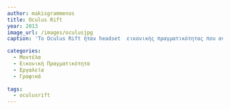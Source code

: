 ```yaml
---
author: makisgrammenos
title: Oculus Rift
year: 2013
image_url: /images/oculusjpg
caption: 'Το Oculus Rift ήταν headset  εικονικής πραγματικότητας που αναπτύχθηκε απο την Oculus.Η ανάπτυξη του ξεκίνησε το 2012 οπού μέσω ενός kickstarter campaign η τότε startup  εξασφάλησε περίπου 2.5 εκατομμύρια δολάρια.Το 2016 η oculus εξαγοράστηκε απο το Facebook για 2 δισεκατομμύρια δολάρια που κράτησε εν ζωή την το headset μέχρι το2021'

categories:
  - Μοντέλα
  - Εικονική Πραγματικότητα
  - Εργαλεία
  - Γραφικά
  
tags:
  - oculusrift 
---
```

